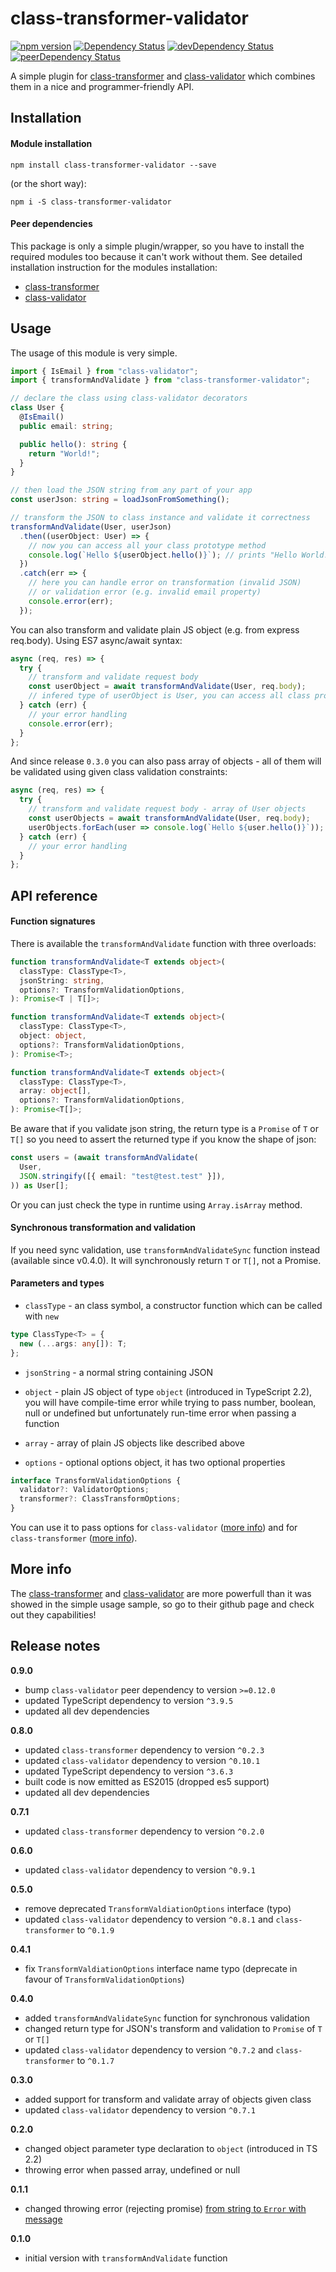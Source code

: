 # class-transformer-validator

[![npm version](https://badge.fury.io/js/class-transformer-validator.svg)](https://badge.fury.io/js/class-transformer-validator)
[![Dependency Status](https://david-dm.org/19majkel94/class-transformer-validator.svg)](https://david-dm.org/19majkel94/class-transformer-validator)
[![devDependency Status](https://david-dm.org/19majkel94/class-transformer-validator/dev-status.svg)](https://david-dm.org/19majkel94/class-transformer-validator#info=devDependencies)
[![peerDependency Status](https://david-dm.org/19majkel94/class-transformer-validator/peer-status.svg)](https://david-dm.org/19majkel94/class-transformer-validator#info=devDependencies)

A simple plugin for [class-transformer](https://github.com/pleerock/class-transformer) and [class-validator](https://github.com/pleerock/class-validator) which combines them in a nice and programmer-friendly API.

## Installation

#### Module installation

`npm install class-transformer-validator --save`

(or the short way):

`npm i -S class-transformer-validator`

#### Peer dependencies

This package is only a simple plugin/wrapper, so you have to install the required modules too because it can't work without them. See detailed installation instruction for the modules installation:

- [class-transformer](https://github.com/pleerock/class-transformer#installation)
- [class-validator](https://github.com/pleerock/class-validator#installation)

## Usage

The usage of this module is very simple.

```ts
import { IsEmail } from "class-validator";
import { transformAndValidate } from "class-transformer-validator";

// declare the class using class-validator decorators
class User {
  @IsEmail()
  public email: string;

  public hello(): string {
    return "World!";
  }
}

// then load the JSON string from any part of your app
const userJson: string = loadJsonFromSomething();

// transform the JSON to class instance and validate it correctness
transformAndValidate(User, userJson)
  .then((userObject: User) => {
    // now you can access all your class prototype method
    console.log(`Hello ${userObject.hello()}`); // prints "Hello World!" on console
  })
  .catch(err => {
    // here you can handle error on transformation (invalid JSON)
    // or validation error (e.g. invalid email property)
    console.error(err);
  });
```

You can also transform and validate plain JS object (e.g. from express req.body). Using ES7 async/await syntax:

```ts
async (req, res) => {
  try {
    // transform and validate request body
    const userObject = await transformAndValidate(User, req.body);
    // infered type of userObject is User, you can access all class prototype properties and methods
  } catch (err) {
    // your error handling
    console.error(err);
  }
};
```

And since release `0.3.0` you can also pass array of objects - all of them will be validated using given class validation constraints:

```ts
async (req, res) => {
  try {
    // transform and validate request body - array of User objects
    const userObjects = await transformAndValidate(User, req.body);
    userObjects.forEach(user => console.log(`Hello ${user.hello()}`));
  } catch (err) {
    // your error handling
  }
};
```

## API reference

#### Function signatures

There is available the `transformAndValidate` function with three overloads:

```ts
function transformAndValidate<T extends object>(
  classType: ClassType<T>,
  jsonString: string,
  options?: TransformValidationOptions,
): Promise<T | T[]>;
```

```ts
function transformAndValidate<T extends object>(
  classType: ClassType<T>,
  object: object,
  options?: TransformValidationOptions,
): Promise<T>;
```

```ts
function transformAndValidate<T extends object>(
  classType: ClassType<T>,
  array: object[],
  options?: TransformValidationOptions,
): Promise<T[]>;
```

Be aware that if you validate json string, the return type is a `Promise` of `T` or `T[]` so you need to assert the returned type if you know the shape of json:

```ts
const users = (await transformAndValidate(
  User,
  JSON.stringify([{ email: "test@test.test" }]),
)) as User[];
```

Or you can just check the type in runtime using `Array.isArray` method.

#### Synchronous transformation and validation

If you need sync validation, use `transformAndValidateSync` function instead (available since v0.4.0). It will synchronously return `T` or `T[]`, not a Promise.

#### Parameters and types

- `classType` - an class symbol, a constructor function which can be called with `new`

```ts
type ClassType<T> = {
  new (...args: any[]): T;
};
```

- `jsonString` - a normal string containing JSON

- `object` - plain JS object of type `object` (introduced in TypeScript 2.2), you will have compile-time error while trying to pass number, boolean, null or undefined but unfortunately run-time error when passing a function

- `array` - array of plain JS objects like described above

- `options` - optional options object, it has two optional properties

```ts
interface TransformValidationOptions {
  validator?: ValidatorOptions;
  transformer?: ClassTransformOptions;
}
```

You can use it to pass options for `class-validator` ([more info](https://github.com/pleerock/class-validator/blob/master/src/validation/ValidatorOptions.ts)) and for `class-transformer` ([more info](https://github.com/pleerock/class-transformer/blob/master/src/ClassTransformOptions.ts)).

## More info

The [class-transformer](https://github.com/pleerock/class-transformer) and [class-validator](https://github.com/pleerock/class-validator) are more powerfull than it was showed in the simple usage sample, so go to their github page and check out they capabilities!

## Release notes

**0.9.0**

- bump `class-validator` peer dependency to version `>=0.12.0`
- updated TypeScript dependency to version `^3.9.5`
- updated all dev dependencies

**0.8.0**

- updated `class-transformer` dependency to version `^0.2.3`
- updated `class-validator` dependency to version `^0.10.1`
- updated TypeScript dependency to version `^3.6.3`
- built code is now emitted as ES2015 (dropped es5 support)
- updated all dev dependencies

**0.7.1**

- updated `class-transformer` dependency to version `^0.2.0`

**0.6.0**

- updated `class-validator` dependency to version `^0.9.1`

**0.5.0**

- remove deprecated `TransformValdiationOptions` interface (typo)
- updated `class-validator` dependency to version `^0.8.1` and `class-transformer` to `^0.1.9`

**0.4.1**

- fix `TransformValdiationOptions` interface name typo (deprecate in favour of `TransformValidationOptions`)

**0.4.0**

- added `transformAndValidateSync` function for synchronous validation
- changed return type for JSON's transform and validation to `Promise` of `T` or `T[]`
- updated `class-validator` dependency to version `^0.7.2` and `class-transformer` to `^0.1.7`

**0.3.0**

- added support for transform and validate array of objects given class
- updated `class-validator` dependency to version `^0.7.1`

**0.2.0**

- changed object parameter type declaration to `object` (introduced in TS 2.2)
- throwing error when passed array, undefined or null

**0.1.1**

- changed throwing error (rejecting promise) [from string to `Error` with message](https://github.com/19majkel94/class-transformer-validator/commit/e0ed33f9f8feb58d52bfdbc78f8150cdfd0ebe77#diff-f41e9d04a45c83f3b6f6e630f10117feR39)

**0.1.0**

- initial version with `transformAndValidate` function
